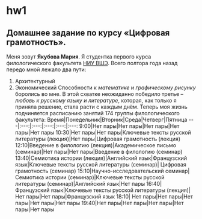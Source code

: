 # hw1
## Домашнее задание по курсу «Цифровая грамотность».
Меня зовут **Якубова Мария**. Я студентка первого курса филологического факультета [НИУ ВШЭ](https://www.hse.ru/ "the best"). Всего полтора года назад передо мной лежало два пути:
1. Архитектурный
2. Экономический
Способности к *математике* и *графическому рисунку* боролись во мне. В этой схватке неожиданно победило третье – *любовь к русскому языку и литературе*, которая, как только я приняла решение, стала расти с каждым днём.
Теперь моя жизнь подчиняется расписанию занятий 174 группы филологического факультета:
Время|Понедельник|Вторник|Среда|Четверг|Пятница
---|:---:|:---:|:---:|:---:|:---:
9:00|Нет пары|Нет пары|Нет пары|Нет пары|Нет пары
10:30|Нет пары|Нет пары|Ключевые тексты русской литературы (лекция)|Нет пары|Цифровая грамотность (лекция)
12:10|Введение в филологию (лекция)|Академическое письмо (семинар)|Нет пары|Нет пары|Введение в филологию (семинар)
13:40|Семиотика истории (лекция)|Английский язык|Французский язык|Ключевые тексты русской литературы (семинар)| Цифровая грамотность (семинар)
15:10|Научно-исследовательский семинар|Семиотика истории (семинар)|Ключевые тексты русской литературы (семинар)|Английский язык|Нет пары
16:40|Французский язык|Ключевые тексты русской литературы (лекция)|Нет пары|Нет пары|Французский язык
18:10| Нет пары|Нет пары|Нет пары|Нет пары|Нет пары
19:40|Нет пары|Нет пары|Нет пары|Нет пары|Нет пары
